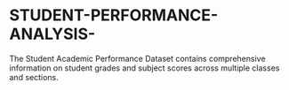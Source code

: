 # STUDENT-PERFORMANCE-ANALYSIS-
The Student Academic Performance Dataset contains comprehensive information on student grades and subject scores across multiple classes and sections.
